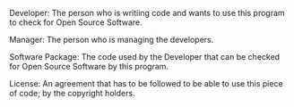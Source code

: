 Developer: The person who is writiing code and wants to use this program to check for Open Source Software.

Manager: The person who is managing the developers.

Software Package: The code used by the Developer that can be checked for Open Source Software by this program.

License: An agreement that has to be followed to be able to use this piece of code; by the copyright holders.
